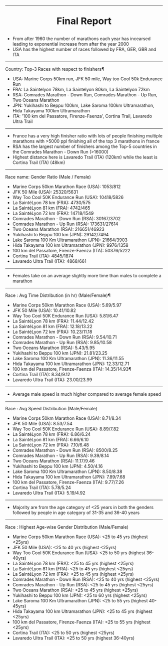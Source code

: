 ***
<p align="center" style="font-size:30px;">
    <b>Final Report</b>
</p>

- From after 1960 the number of marathons each year has incearsed leading to exponential increase from after the year 2000
- USA has the highest number of races followed by FRA, GER, GBR and ITA
***
Country: Top-3 Races with respect to finishers¶
- USA: Marine Corps 50km run, JFK 50 mile, Way too Cool 50k Endurance Run
- FRA: La Saintelyon 78km, La Saintelyon 80km, La Saintelyon 72km
- RSA: Comrades Marathon - Down Run, Comrades Marathon - Up Run, Two Oceans Marathon
- JPN: Yukihashi to Beppu 100km, Lake Saroma 100km Ultramarathon, Hida Takayama 100km Ultramarathon
- ITA: '100 km del Passatore, Firenze-Faenza', Cortina Trail, Lavaredo Ultra Trail 
***
-  France has a very high finisher ratio with lots of people finishing multiple marathons with >5000 ppl finishing all of the top 3 marathons in france
- RSA has the largest number of finishers among the Top-5 countries in the Comrades Marathon - Down Run (>16000)
- Highest distance here is Lavaredo Trail (ITA) (120km) while the least is Cortina Trail (ITA) (48km)
***
Race name: Gender Ratio (Male / Female)
- Marine Corps 50km Marathon Race (USA): 1053/812
- JFK 50 Mile (USA): 25320/5631
- Way Too Cool 50K Endurance Run (USA): 10418/5826
- La SaintéLyon 78 km (FRA): 4730/575
- La SaintéLyon 81 km (FRA): 4742/465
- La SaintéLyon 72 km (FRA): 14718/1549
- Comrades Marathon - Down Run (RSA): 30167/3702
- Comrades Marathon - Up Run (RSA): 173631/27614
- Two Oceans Marathon (RSA): 216651/46923
- Yukihashi to Beppu 100 km (JPN): 29142/7494
- Lake Saroma 100 Km Ultramarathon (JPN): 21664/3903
- Hida Takayama 100 km Ultramarathon (JPN): 9976/1358
- 100 km del Passatore, Firenze-Faenza (ITA): 50376/5222
- Cortina Trail (ITA): 4845/1874
- Lavaredo Ultra Trail (ITA): 4868/661
***
- Females take on an average slightly more time than males to complete a marathon
***
Race : Avg Time Distribution (in hr) (Male/Female)¶
- Marine Corps 50km Marathon Race (USA): 5.69/5.97
- JFK 50 Mile (USA): 10.41/10.82
- Way Too Cool 50K Endurance Run (USA): 5.81/6.47
- La SaintéLyon 78 km (FRA): 11.44/12.42
- La SaintéLyon 81 km (FRA): 12.18/13.22
- La SaintéLyon 72 km (FRA): 10.23/11.18
- Comrades Marathon - Down Run (RSA): 9.54/10.71
- Comrades Marathon - Up Run (RSA): 9.85/10.58
- Two Oceans Marathon (RSA): 5.43/5.95
- Yukihashi to Beppu 100 km (JPN): 21.81/23.25
- Lake Saroma 100 Km Ultramarathon (JPN): 11.36/11.55
- Hida Takayama 100 km Ultramarathon (JPN): 12.33/12.71
- 100 km del Passatore, Firenze-Faenza (ITA): 14.35/14.93¶
- Cortina Trail (ITA): 8.34/9.12
- Lavaredo Ultra Trail (ITA): 23.00/23.99
***
- Average male speed is much higher compared to average female speed
***
Race : Avg Speed Distribution (Male/Female)
- Marine Corps 50km Marathon Race (USA): 8.71/8.34
- JFK 50 Mile (USA): 8.53/7.54
- Way Too Cool 50K Endurance Run (USA): 8.89/7.82
- La SaintéLyon 78 km (FRA): 6.86/6.24
- La SaintéLyon 81 km (FRA): 6.66/6.10
- La SaintéLyon 72 km (FRA): 7.10/6.48
- Comrades Marathon - Down Run (RSA): 8500/8.25
- Comrades Marathon - Up Run (RSA): 9.39/8.14
- Two Oceans Marathon (RSA): 11.17/9.46
- Yukihashi to Beppu 100 km (JPN): 4.50/4.16
- Lake Saroma 100 Km Ultramarathon (JPN): 8.50/8.38
- Hida Takayama 100 km Ultramarathon (JPN): 7.89/7.68
- 100 km del Passatore, Firenze-Faenza (ITA): 9.77/7.26
- Cortina Trail (ITA): 5.78/5.24
- Lavaredo Ultra Trail (ITA): 5.19/4.92
***
- Majority are from the age category of <25 years in both the genders followed by people in age category of 31-35 and 36-40 years
***
Race : Highest Age-wise Gender Distribution (Male/Female)
- Marine Corps 50km Marathon Race (USA): <25 to 45 yrs (highest <25yrs)
- JFK 50 Mile (USA): <25 to 40 yrs (highest <25yrs)
- Way Too Cool 50K Endurance Run (USA): <25 to 50 yrs (highest 36-40yrs)
- La SaintéLyon 78 km (FRA): <25 to 45 yrs (highest <25yrs)
- La SaintéLyon 81 km (FRA): <25 to 45 yrs (highest <25yrs)
- La SaintéLyon 72 km (FRA): <25 to 45 yrs (highest <25yrs)
- Comrades Marathon - Down Run (RSA): <25 to 40 yrs (highest <25yrs)
- Comrades Marathon - Up Run (RSA): <25 to 45 yrs (highest <25yrs)
- Two Oceans Marathon (RSA): <25 to 45 yrs (highest <25yrs)
- Yukihashi to Beppu 100 km (JPN): <25 to 60 yrs (highest <25yrs)
- Lake Saroma 100 Km Ultramarathon (JPN): <25 to 55 yrs (highest 40-45yrs)
- Hida Takayama 100 km Ultramarathon (JPN): <25 to 45 yrs (highest <25yrs)
- 100 km del Passatore, Firenze-Faenza (ITA): <25 to 55 yrs (highest <25yrs)
- Cortina Trail (ITA): <25 to 50 yrs (highest <25yrs)
- Lavaredo Ultra Trail (ITA): <25 to 50 yrs (highest 36-40yrs)
